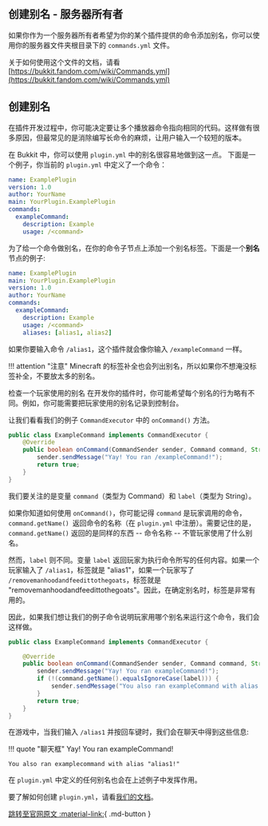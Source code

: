 ## 创建别名 - 服务器所有者
如果你作为一个服务器所有者希望为你的某个插件提供的命令添加别名，你可以使用你的服务器文件夹根目录下的 `commands.yml` 文件。

关于如何使用这个文件的文档，请看 [https://bukkit.fandom.com/wiki/Commands.yml](https://bukkit.fandom.com/wiki/Commands.yml)

## 创建别名
在插件开发过程中，你可能决定要让多个播放器命令指向相同的代码。这样做有很多原因，但最常见的是消除编写长命令的麻烦，让用户输入一个较短的版本。

在 Bukkit 中，你可以使用 `plugin.yml` 中的别名很容易地做到这一点。
下面是一个例子，你当前的 `plugin.yml` 中定义了一个命令：

```yaml
name: ExamplePlugin
version: 1.0
author: YourName
main: YourPlugin.ExamplePlugin
commands:
  exampleCommand:
    description: Example
    usage: /<command>
```

为了给一个命令做别名，在你的命令子节点上添加一个别名标签。下面是一个**别名**节点的例子:

```yaml
name: ExamplePlugin
main: YourPlugin.ExamplePlugin
version: 1.0
author: YourName
commands:
  exampleCommand:
    description: Example
    usage: /<command>
    aliases: [alias1, alias2]
```

如果你要输入命令 `/alias1`，这个插件就会像你输入 `/exampleCommand` 一样。

!!! attention "注意"
    Minecraft 的标签补全也会列出别名，所以如果你不想淹没标签补全，不要放太多的别名。

检查一个玩家使用的别名
在开发你的插件时，你可能希望每个别名的行为略有不同。例如，你可能需要把玩家使用的别名记录到控制台。

让我们看看我们的例子 `CommandExecutor` 中的 `onCommand()` 方法。

```java
public class ExampleCommand implements CommandExecutor {
    @Override
    public boolean onCommand(CommandSender sender, Command command, String label, String[] args) {
        sender.sendMessage("Yay! You ran /exampleCommand!");
        return true;
    }
}
```

我们要关注的是变量 `command`（类型为 Command）和 `label`（类型为 String）。

如果你知道如何使用 `onCommand()`，你可能记得 `command` 是玩家调用的命令，`command.getName() `返回命令的名称（在 `plugin.yml` 中注册）。需要记住的是，`command.getName()` 返回的是同样的东西 -- 命令名称 -- 不管玩家使用了什么别名。

然而，`label` 则不同。变量 `label` 返回玩家为执行命令所写的任何内容。如果一个玩家输入了 `/alias1`，标签就是 "alias1"，如果一个玩家写了 `/removemanhoodandfeedittothegoats`，标签就是 "removemanhoodandfeedittothegoats"。因此，在确定别名时，标签是非常有用的。

因此，如果我们想让我们的例子命令说明玩家用哪个别名来运行这个命令，我们会这样做。

```java
public class ExampleCommand implements CommandExecutor {

    @Override
    public boolean onCommand(CommandSender sender, Command command, String label, String[] args) {
        sender.sendMessage("Yay! You ran exampleCommand!");
        if (!(command.getName().equalsIgnoreCase(label))) {
            sender.sendMessage("You also ran exampleCommand with alias \"" + label + "!\"");
        }
        return true;
    }
}
```

在游戏中，当我们输入 `/alias1` 并按回车键时，我们会在聊天中得到这些信息:

!!! quote "聊天框"
    Yay! You ran exampleCommand!
    
    You also ran examplecommand with alias "alias1!"

在 `plugin.yml` 中定义的任何别名也会在上述例子中发挥作用。

要了解如何创建 `plugin.yml`，请看[我们的文档](plugin.yml.md)。

[跳转至官网原文 :material-link:](https://www.spigotmc.org/wiki/command-alias/){ .md-button }
